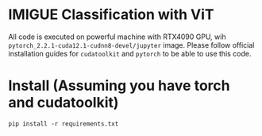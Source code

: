 # IMIGUE Classification with ViT

All code is executed on powerful machine with RTX4090 GPU, wih `pytorch_2.2.1-cuda12.1-cudnn8-devel/jupyter` image. 
Please follow official installation guides for `cudatoolkit` and `pytorch` to be able to use this code.


# Install (Assuming you have torch and cudatoolkit)

```
pip install -r requirements.txt
```
